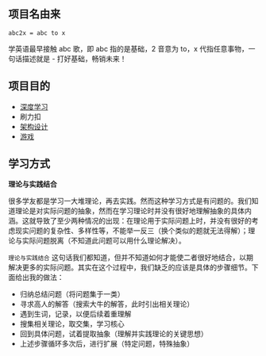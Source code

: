 ## 项目名由来

`abc2x = abc to x`

学英语最早接触 abc 歌，即 abc 指的是基础，2 音意为 to，x 代指任意事物，一句话描述就是 - 打好基础，畅销未来！

## 项目目的
- [深度学习](dl.md)
- 刷力扣
- [架构设计](jgsj.md)
- [游戏](yx.md)

## 学习方式
**理论与实践结合**

很多学友都是学习一大堆理论，再去实践。然而这种学习方式是有问题的。我们知道理论是对实际问题的抽象，然而在学习理论时并没有很好地理解抽象的具体内涵。这就导致了至少两种情况的出现：在理论用于实际问题上时，并没有很好的考虑现实问题的复杂性、多样性等，不能举一反三（换个类似的题就无法得解）；理论与实际问题脱离（不知道此问题可以用什么理论解决）。

`理论与实践结合` 这句话我们都知道，但并不知道如何才能使二者很好地结合，以期解决更多的实际问题。其实在这个过程中，我们缺乏的应该是具体的步骤细节。下面给出我的做法：
- 归纳总结问题（将问题集于一类）
- 寻求高人的解答（搜索大牛的解答，此时引出相关理论）
- 遇到生词，记录，以便后续着重理解
- 搜集相关理论，取交集，学习核心
- 回到具体问题，试着提取抽象（理解并实践理论的关键思想）
- 上述步骤循环多次后，进行扩展（特定问题，特殊抽象）
